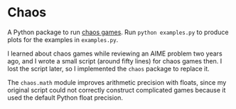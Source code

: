 # Chaos

A Python package to run [chaos games](https://en.wikipedia.org/wiki/Chaos_game).
Run `python examples.py` to produce plots for the examples in `examples.py`.

I learned about chaos games while reviewing an AIME problem two years ago,
and I wrote a small script (around fifty lines) for chaos games then.
I lost the script later, so I implemented the `chaos` package to replace it.

The `chaos.math` module improves arithmetic precision with floats,
since my original script could not correctly construct complicated games
because it used the default Python float precision.
